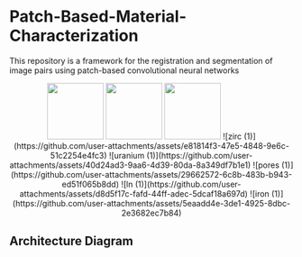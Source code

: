 # Patch-Based-Material-Characterization
This repository is a framework for the registration and segmentation of image pairs using patch-based convolutional neural networks
<p align="center">
  <img src="https://github.com/user-attachments/assets/e81814f3-47e5-4848-9e6c-51c2254e4fc3" width="100" />
  <img src="/img2.png" width="100" /> 
  <img src="/img3.png" width="100" />
  ![zirc (1)](https://github.com/user-attachments/assets/e81814f3-47e5-4848-9e6c-51c2254e4fc3)
  ![uranium (1)](https://github.com/user-attachments/assets/40d24ad3-9aa6-4d39-80da-8a349df7b1e1)
  ![pores (1)](https://github.com/user-attachments/assets/29662572-6c8b-483b-b943-ed51f065b8dd)
  ![ln (1)](https://github.com/user-attachments/assets/d8d5f17c-fafd-44ff-adec-5dcaf18a697d)
  ![iron (1)](https://github.com/user-attachments/assets/5eaadd4e-3de1-4925-8dbc-2e3682ec7b84)
</p>


## Architecture Diagram

